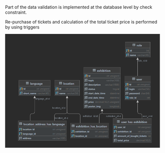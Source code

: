 Part of the data validation is implemented at the database level by check constraint.

Re-purchase of tickets and calculation of the total ticket price is performed by using triggers

![Database diagram](https://github.com/NakTaras/FinalProjectExhibitions/raw/main/db_diagram.png)
